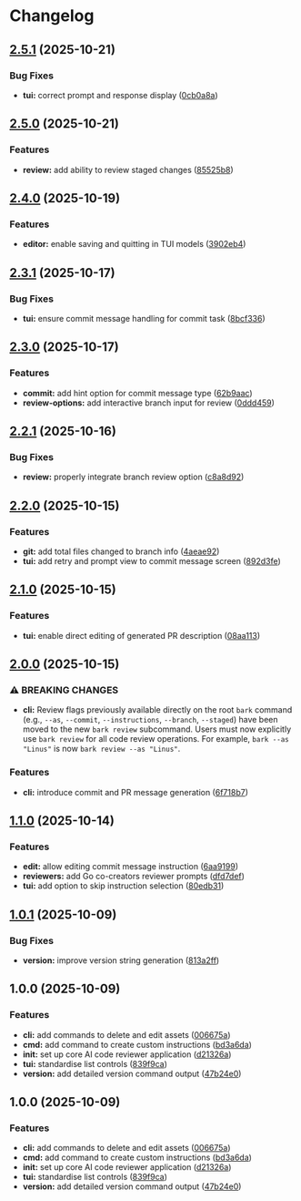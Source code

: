 # Changelog

## [2.5.1](https://github.com/ionut-t/bark/compare/v2.5.0...v2.5.1) (2025-10-21)


### Bug Fixes

* **tui:** correct prompt and response display ([0cb0a8a](https://github.com/ionut-t/bark/commit/0cb0a8a22a92cd39380519a0742cbfd1d770176c))

## [2.5.0](https://github.com/ionut-t/bark/compare/v2.4.0...v2.5.0) (2025-10-21)


### Features

* **review:** add ability to review staged changes ([85525b8](https://github.com/ionut-t/bark/commit/85525b884222cd8106b10408d370a51eb0715ee6))

## [2.4.0](https://github.com/ionut-t/bark/compare/v2.3.1...v2.4.0) (2025-10-19)


### Features

* **editor:** enable saving and quitting in TUI models ([3902eb4](https://github.com/ionut-t/bark/commit/3902eb4b1c6d242599041c8c99248e5a81edf1bf))

## [2.3.1](https://github.com/ionut-t/bark/compare/v2.3.0...v2.3.1) (2025-10-17)


### Bug Fixes

* **tui:** ensure commit message handling for commit task ([8bcf336](https://github.com/ionut-t/bark/commit/8bcf336bed7dd5d2d2a13914c1c9cbe652333219))

## [2.3.0](https://github.com/ionut-t/bark/compare/v2.2.1...v2.3.0) (2025-10-17)


### Features

* **commit:** add hint option for commit message type ([62b9aac](https://github.com/ionut-t/bark/commit/62b9aac001ac5309addc658958d2b53f95c8df78))
* **review-options:** add interactive branch input for review ([0ddd459](https://github.com/ionut-t/bark/commit/0ddd459edd7fe81074ad2cccbea2ceb274645adf))

## [2.2.1](https://github.com/ionut-t/bark/compare/v2.2.0...v2.2.1) (2025-10-16)


### Bug Fixes

* **review:** properly integrate branch review option ([c8a8d92](https://github.com/ionut-t/bark/commit/c8a8d92ece930b3ca0cf696188caba2c36ba0d83))

## [2.2.0](https://github.com/ionut-t/bark/compare/v2.1.0...v2.2.0) (2025-10-15)


### Features

* **git:** add total files changed to branch info ([4aeae92](https://github.com/ionut-t/bark/commit/4aeae92b01b0b798d1fbf7819267f1e221858c2d))
* **tui:** add retry and prompt view to commit message screen ([892d3fe](https://github.com/ionut-t/bark/commit/892d3fee0483071af86bc17c5c2f6fccc91379cf))

## [2.1.0](https://github.com/ionut-t/bark/compare/v2.0.0...v2.1.0) (2025-10-15)


### Features

* **tui:** enable direct editing of generated PR description ([08aa113](https://github.com/ionut-t/bark/commit/08aa113c0f931d3abb4459c5d1beb4ccd407e9f7))

## [2.0.0](https://github.com/ionut-t/bark/compare/v1.1.0...v2.0.0) (2025-10-15)


### ⚠ BREAKING CHANGES

* **cli:** Review flags previously available directly on the root `bark` command (e.g., `--as`, `--commit`, `--instructions`, `--branch`, `--staged`) have been moved to the new `bark review` subcommand. Users must now explicitly use `bark review` for all code review operations. For example, `bark --as "Linus"` is now `bark review --as "Linus"`.

### Features

* **cli:** introduce commit and PR message generation ([6f718b7](https://github.com/ionut-t/bark/commit/6f718b70c58c2f7255146cc5867a534d77b312c0))

## [1.1.0](https://github.com/ionut-t/bark/compare/v1.0.1...v1.1.0) (2025-10-14)


### Features

* **edit:** allow editing commit message instruction ([6aa9199](https://github.com/ionut-t/bark/commit/6aa9199c67f9fc7952f672174178b6793d988bc5))
* **reviewers:** add Go co-creators reviewer prompts ([dfd7def](https://github.com/ionut-t/bark/commit/dfd7def03efe73726be3cb58d622231981d86a6a))
* **tui:** add option to skip instruction selection ([80edb31](https://github.com/ionut-t/bark/commit/80edb31bf6fc582aa8a21703dbe02432878ce4a8))

## [1.0.1](https://github.com/ionut-t/bark/compare/v1.0.0...v1.0.1) (2025-10-09)


### Bug Fixes

* **version:** improve version string generation ([813a2ff](https://github.com/ionut-t/bark/commit/813a2ffacec989e9eb8fc1db0fb308eb2b568ada))

## 1.0.0 (2025-10-09)


### Features

* **cli:** add commands to delete and edit assets ([006675a](https://github.com/ionut-t/bark/commit/006675af4284bb304afba26b76030489779ae13d))
* **cmd:** add command to create custom instructions ([bd3a6da](https://github.com/ionut-t/bark/commit/bd3a6daf249d943af9045a301c067fb462462517))
* **init:** set up core AI code reviewer application ([d21326a](https://github.com/ionut-t/bark/commit/d21326a96cb438e029fe5527e93afb7091fa2cb9))
* **tui:** standardise list controls ([839f9ca](https://github.com/ionut-t/bark/commit/839f9cae2739c4607eeff592c55e377604347ad6))
* **version:** add detailed version command output ([47b24e0](https://github.com/ionut-t/bark/commit/47b24e083555c27a0d2696ff040c14c6693cc13b))

## 1.0.0 (2025-10-09)


### Features

* **cli:** add commands to delete and edit assets ([006675a](https://github.com/ionut-t/bark/commit/006675af4284bb304afba26b76030489779ae13d))
* **cmd:** add command to create custom instructions ([bd3a6da](https://github.com/ionut-t/bark/commit/bd3a6daf249d943af9045a301c067fb462462517))
* **init:** set up core AI code reviewer application ([d21326a](https://github.com/ionut-t/bark/commit/d21326a96cb438e029fe5527e93afb7091fa2cb9))
* **tui:** standardise list controls ([839f9ca](https://github.com/ionut-t/bark/commit/839f9cae2739c4607eeff592c55e377604347ad6))
* **version:** add detailed version command output ([47b24e0](https://github.com/ionut-t/bark/commit/47b24e083555c27a0d2696ff040c14c6693cc13b))
